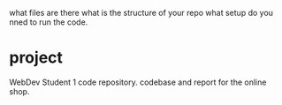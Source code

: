 what files are there 
what is the structure of your repo
what setup do you nned to run the code.
# project
WebDev Student 1 code repository.  codebase and report for the online shop.
